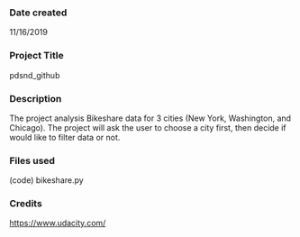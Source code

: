 ### Date created
11/16/2019

### Project Title
pdsnd_github

### Description
The project analysis Bikeshare data for 3 cities (New York, Washington, and Chicago).
The project will ask the user to choose a city first, then decide if would like to filter data or not.

### Files used
(code) bikeshare.py

### Credits
https://www.udacity.com/

